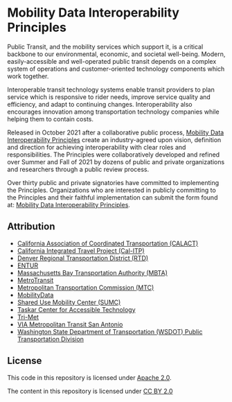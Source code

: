 # Mobility Data Interoperability Principles

Public Transit, and the mobility services which support it, is a critical backbone to our environmental, economic, and societal well-being.  Modern, easily-accessible and well-operated public transit depends on a complex system of operations and customer-oriented technology components which work together.  

Interoperable transit technology systems enable transit providers to plan service which is responsive to rider needs, improve service quality and efficiency, and adapt to continuing changes.  Interoperability also encourages innovation among transportation technology companies while helping them to contain costs.

Released in October 2021 after a collaborative public process, [Mobility Data Interoperability Principles](http:interoperablemobility.org) create an industry-agreed upon vision, definition and direction for achieving interoperability with clear roles and responsibilities. The Principles were collaboratively developed and refined over Summer and Fall of 2021 by dozens of public and private organizations and researchers through a public review process.  

Over thirty public and private signatories have committed to implementing the Principles.  Organizations who are interested in publicly committing to the Principles and their faithful implementation can submit the form found at: [Mobility Data Interoperability Principles](http://interoperablemobility.org).  

## Attribution

- [California Association of Coordinated Transportation (CALACT)](https://www.calact.org)  
- [California Integrated Travel Project (Cal-ITP)](http://calitp.org)  
- [Denver Regional Transportation District (RTD)](https://www.rtd-denver.com/)  
- [ENTUR](https://entur.no/)  
- [Massachusetts Bay Transportation Authority (MBTA)](https://www.mbta.com/)  
- [MetroTransit](http://metrotransit.org)  
- [Metropolitan Transportation Commission (MTC)](http://bayareametro.org)  
- [MobilityData](http://mobilitydata.org)  
- [Shared Use Mobility Center (SUMC)](https://sharedusemobilitycenter.org/)  
- [Taskar Center for Accessible Technology](https://tcat.cs.washington.edu/)  
- [Tri-Met](https://trimet.org/)  
- [VIA Metropolitan Transit San Antonio](https://www.viainfo.net/)  
- [Washington State Department of Transportation (WSDOT) Public Transportation Division](https://wsdot.wa.gov/)  

## License

This code in this repository is licensed under [Apache 2.0](./LICENSE).

The content in this repository is licensed under [CC BY 2.0](https://creativecommons.org/licenses/by/2.0/)
